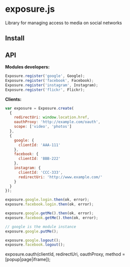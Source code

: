 # exposure.js
Library for managing access to media on social networks

## Install

## API

**Modules developers:**

```js
Exposure.register('google', Google);
Exposure.register('facebook', Facebook);
Exposure.register('instagram', Instagram);
Exposure.register('flickr', Flickr);
```

**Clients:**

```js
var exposure = Exposure.create(
  {
    redirectUri: window.location.href,
    oauthProxy: 'http://example.com/oauth',
    scope: ['video', 'photos']
  },
  {
    google: {
      clientId: 'AAA-111'
    },
    facebook: {
      clientId: 'BBB-222'
    },
    instagram: {
      clientId: 'CCC-333',
      redirectUri: 'http://www.example.com/'
    }
  }
});

exposure.google.login.then(ok, error);
exposure.facebook.login.then(ok, error);

exposure.google.getMe().then(ok, error);
exposure.facebook.getMe().then(ok, error);

// google is the module instance
exposure.google.putMe();

exposure.google.logout();
exposure.facebook.logout();
```

exposure.oauth(clientId, redirectUri, oauthProxy, method = [popup|page|iframe]);
